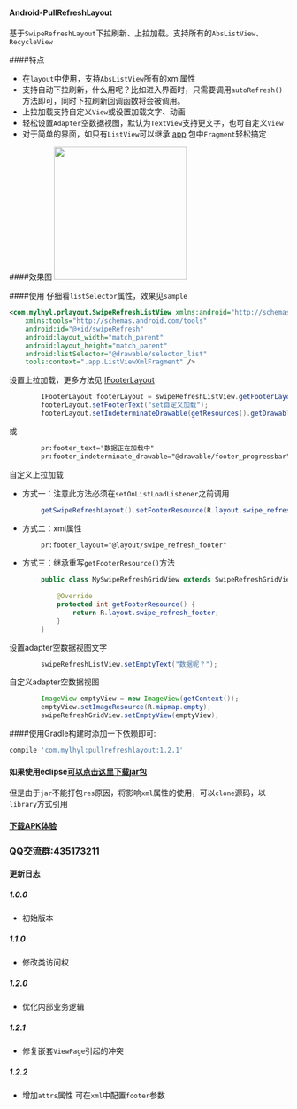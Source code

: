 #### Android-PullRefreshLayout
基于`SwipeRefreshLayout`下拉刷新、上拉加载。支持所有的`AbsListView`、`RecycleView`

####特点
 * 在`layout`中使用，支持`AbsListView`所有的xml属性
 * 支持自动下拉刷新，什么用呢？比如进入界面时，只需要调用`autoRefresh()`方法即可，同时下拉刷新回调函数将会被调用。
 * 上拉加载支持自定义`View`或设置加载文字、动画
 * 轻松设置`Adapter`空数据视图，默认为`TextView`支持更文字，也可自定义`View`
 * 对于简单的界面，如只有`ListView`可以继承 [app](pullrefreshlayout/src/main/java/com/mylhyl/prlayout/app)
   包中`Fragment`轻松搞定

####效果图
<img src="preview/gif.gif" width="240px"/>

####使用
  仔细看`listSelector`属性，效果见`sample`
```xml
<com.mylhyl.prlayout.SwipeRefreshListView xmlns:android="http://schemas.android.com/apk/res/android"
    xmlns:tools="http://schemas.android.com/tools"
    android:id="@+id/swipeRefresh"
    android:layout_width="match_parent"
    android:layout_height="match_parent"
    android:listSelector="@drawable/selector_list"
    tools:context=".app.ListViewXmlFragment" />
```
 设置上拉加载，更多方法见 [IFooterLayout](pullrefreshlayout/src/main/java/com/mylhyl/prlayout/internal/IFooterLayout.java)
```java
        IFooterLayout footerLayout = swipeRefreshListView.getFooterLayout();
        footerLayout.setFooterText("set自定义加载");
        footerLayout.setIndeterminateDrawable(getResources().getDrawable(R.drawable.footer_progressbar));
```
或
```xml
        pr:footer_text="数据正在加载中"
        pr:footer_indeterminate_drawable="@drawable/footer_progressbar"
```

 自定义上拉加载
 
 * 方式一：注意此方法必须在`setOnListLoadListener`之前调用
 
```java
        getSwipeRefreshLayout().setFooterResource(R.layout.swipe_refresh_footer);
```
 * 方式二：xml属性
 
```xml
        pr:footer_layout="@layout/swipe_refresh_footer"
```
 * 方式三：继承重写`getFooterResource()`方法
 
```java
        public class MySwipeRefreshGridView extends SwipeRefreshGridView {
        
            @Override
            protected int getFooterResource() {
                return R.layout.swipe_refresh_footer;
            }
        }
```
设置adapter空数据视图文字
```java
        swipeRefreshListView.setEmptyText("数据呢？");
```
 自定义adapter空数据视图
```java
        ImageView emptyView = new ImageView(getContext());
        emptyView.setImageResource(R.mipmap.empty);
        swipeRefreshGridView.setEmptyView(emptyView);
```

####使用Gradle构建时添加一下依赖即可:
```javascript
compile 'com.mylhyl:pullrefreshlayout:1.2.1'
```
#### 如果使用eclipse[可以点击这里下载jar包](preview/pullrefreshlayout.jar)
但是由于`jar`不能打包`res`原因，将影响`xml`属性的使用，可以`clone`源码，以`library`方式引用
     
#### [下载APK体验](preview/sample-debug.apk)

### QQ交流群:435173211

#### 更新日志
##### 1.0.0
  * 初始版本

##### 1.1.0
  * 修改类访问权

##### 1.2.0
  * 优化内部业务逻辑

##### 1.2.1
  * 修复嵌套`ViewPage`引起的冲突
  
##### 1.2.2
  * 增加`attrs`属性 可在`xml`中配置`footer`参数

